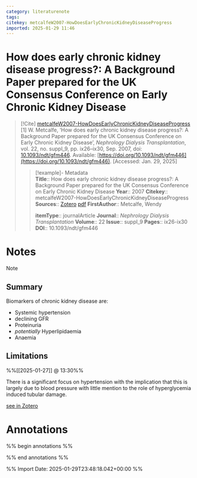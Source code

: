 ```yaml
---
category: literaturenote
tags: 
citekey: metcalfeW2007-HowDoesEarlyChronicKidneyDiseaseProgress
imported: 2025-01-29 11:46
---
```


# How does early chronic kidney disease progress?: A Background Paper prepared for the UK Consensus Conference on Early Chronic Kidney Disease


> [!Cite] [metcalfeW2007-HowDoesEarlyChronicKidneyDiseaseProgress](zotero://select/library/items/SCWAUDQ3)
> [1]  W. Metcalfe, ‘How does early chronic kidney disease progress?: A Background Paper prepared for the UK Consensus Conference on Early Chronic Kidney Disease’, _Nephrology Dialysis Transplantation_, vol. 22, no. suppl_9, pp. ix26–ix30, Sep. 2007, doi: [10.1093/ndt/gfm446](https://doi.org/10.1093/ndt/gfm446). Available: [https://doi.org/10.1093/ndt/gfm446](https://doi.org/10.1093/ndt/gfm446). [Accessed: Jan. 29, 2025]
> > [!example]- Metadata    
> > **Title**:: How does early chronic kidney disease progress?: A Background Paper prepared for the UK Consensus Conference on Early Chronic Kidney Disease
> > **Year**:: 2007
> > **Citekey**:: metcalfeW2007-HowDoesEarlyChronicKidneyDiseaseProgress
> > **Sources**:: [Zotero](zotero://select/library/items/SCWAUDQ3) [pdf](file:////home/joeashton/Zotero/storage/XHSHRQUJ/Metcalfe%20-%202007%20-%20How%20does%20early%20chronic%20kidney%20disease%20progress%20A%20Background%20Paper%20prepared%20for%20the%20UK%20Consensus%20Co.pdf) 
> > **FirstAuthor**:: Metcalfe, Wendy
> > 
> > **itemType**:: journalArticle
> > **Journal**:: *Nephrology Dialysis Transplantation*
> > **Volume**:: 22
> > **Issue**:: suppl_9
> > **Pages**:: ix26-ix30
> > **DOI**:: 10.1093/ndt/gfm446

# Notes

> [!note]
> ## Summary
> 
> Biomarkers of chronic kidney disease are:
> 
> - Systemic hypertension
> - declining GFR
> - Proteinuria
> - _potentially_ Hyperlipidaemia
> - Anaemia
> 
> ## Limitations
> 
> %%[[2025-01-27]] @ 13:30%%
> 
> There is a significant focus on hypertension with the implication that this is largely due to blood pressure with little mention to the role of hyperglycemia induced tubular damage.
>
> [see in Zotero](zotero://select/library/items/U6TWLCIW)

# Annotations

%% begin annotations %%


%% end annotations %%

%% Import Date: 2025-01-29T23:48:18.042+00:00 %%
